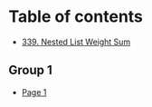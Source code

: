 # Table of contents

* [339. Nested List Weight Sum](README.md)

## Group 1

* [Page 1](group-1/page-1.md)
